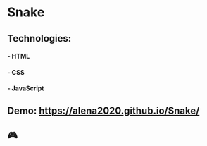 # Snake

## Technologies:

#### - HTML

#### - CSS

#### - JavaScript

## Demo: https://alena2020.github.io/Snake/

## 🎮
